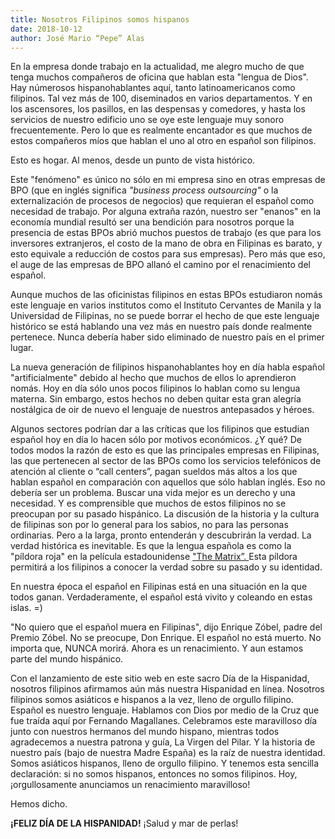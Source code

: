 ```yaml
---
title: Nosotros Filipinos somos hispanos
date: 2018-10-12
author: José Mario “Pepe” Alas
---
```


En la empresa donde trabajo en la actualidad, me alegro mucho de que tenga muchos compañeros de oficina que hablan esta "lengua de Dios". Hay númerosos hispanohablantes aquí, tanto latinoamericanos como filipinos. Tal vez más de 100, diseminados en varios departamentos. Y en los ascensores, los pasillos, en las despensas y comedores, y hasta los servicios de nuestro edificio uno se oye este lenguaje muy sonoro frecuentemente. Pero lo que es realmente encantador es que muchos de estos compañeros míos que hablan el uno al otro en español son filipinos.

Esto es hogar. Al menos, desde un punto de vista histórico.

Este "fenómeno" es único no sólo en mi empresa sino en otras empresas de BPO (que en inglés significa <i>"business process outsourcing"</i> o la externalización de procesos de negocios) que requieran el español como necesidad de trabajo. Por alguna extraña razón, nuestro ser "enanos" en la economía mundial resultó ser una bendición para nosotros porque la presencia de estas BPOs abrió muchos puestos de trabajo (es que para los inversores extranjeros, el costo de la mano de obra en Filipinas es barato, y esto equivale a reducción de costos para sus empresas). Pero más que eso, el auge de las empresas de BPO allanó el camino por el renacimiento del español.

Aunque muchos de las oficinistas filipinos en estas BPOs estudiaron nomás este lenguaje en varios institutos como el Instituto Cervantes de Manila y la Universidad de Filipinas, no se puede borrar el hecho de que este lenguaje histórico se está hablando una vez más en nuestro país donde realmente pertenece. Nunca debería haber sido eliminado de nuestro país en el primer lugar.

La nueva generación de filipinos hispanohablantes hoy en día habla español "artificialmente" debido al hecho que muchos de ellos lo aprendieron nomás. Hoy en día sólo unos pocos filipinos lo hablan como su lengua materna. Sin embargo, estos hechos no deben quitar esta gran alegría nostálgica de oir de nuevo el lenguaje de nuestros antepasados y héroes.

Algunos sectores podrían dar a las críticas que los filipinos que estudian español hoy en día lo hacen sólo por motivos económicos. ¿Y qué? De todos modos la razón de esto es que las principales empresas en Filipinas, las que pertenecen al sector de las BPOs como los servicios telefónicos de atención al cliente o “call centers”, pagan sueldos más altos a los que hablan español en comparación con aquellos que sólo hablan inglés. Eso no debería ser un problema. Buscar una vida mejor es un derecho y una necesidad. Y es comprensible que muchos de estos filipinos no se preocupan por su pasado hispánico. La discusión de la historia y la cultura de filipinas son por lo general para los sabios, no para las personas ordinarias. Pero a la larga, pronto entenderán y descubrirán la verdad. La verdad histórica es inevitable. Es que la lengua española es como la "píldora roja" en la película estadounidense <a href="https://es.wikipedia.org/wiki/The_Matrix" target="new-tab"> "The Matrix”. </a> Esta píldora permitirá a los filipinos a conocer la verdad sobre su pasado y su identidad.

En nuestra época el español en Filipinas está en una situación en la que todos ganan. Verdaderamente, el español está vivito y coleando en estas islas. =)

"No quiero que el español muera en Filipinas", dijo Enrique Zóbel, padre del Premio Zóbel. No se preocupe, Don Enrique. El español no está muerto. No importa que, NUNCA morirá. Ahora es un renacimiento. Y aun estamos parte del mundo hispánico.

Con el lanzamiento de este sitio web en este sacro Día de la Hispanidad, nosotros filipinos afirmamos aún más nuestra Hispanidad en línea. Nosotros filipinos somos asiáticos e hispanos a la vez, lleno de orgullo filipino. Español es nuestro lenguaje. Hablamos con Dios por medio de la Cruz que fue traída aquí por Fernando Magallanes. Celebramos este maravilloso día junto con nuestros hermanos del mundo hispano, mientras todos agradecemos a nuestra patrona y guía, La Virgen del Pilar. Y la historia de nuestro país (bajo de nuestra Madre España) es la raíz de nuestra identidad. Somos asiáticos hispanos, lleno de orgullo filipino. Y tenemos esta sencilla declaración: si no somos hispanos, entonces no somos filipinos. Hoy, ¡orgullosamente anunciamos un renacimiento maravilloso!

Hemos dicho.

<strong>¡FELIZ DÍA DE LA HISPANIDAD!</strong> ¡Salud y mar de perlas!
                                             
        
      
       
        
                                 
        

    